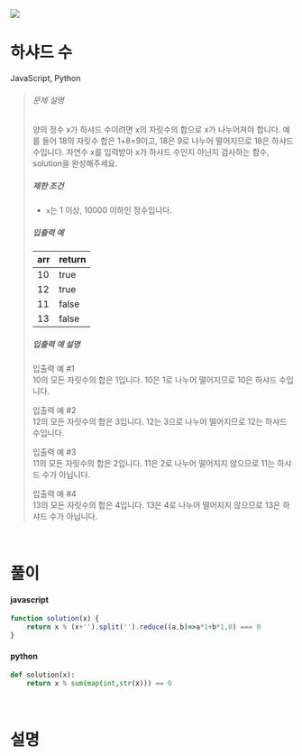 ![](/img/programmers.png)

# 하샤드 수

JavaScript, Python

>###### 문제 설명
>
>양의 정수 x가 하샤드 수이려면 x의 자릿수의 합으로 x가 나누어져야 합니다. 예를 들어 18의 자릿수 합은 1+8=9이고, 18은 9로 나누어 떨어지므로 18은 하샤드 수입니다. 자연수 x를 입력받아 x가 하샤드 수인지 아닌지 검사하는 함수, solution을 완성해주세요.
>
>##### 제한 조건
>
>-   `x`는 1 이상, 10000 이하인 정수입니다.
>
>##### 입출력 예
>
>| arr | return |
>| --- | --- |
>| 10 | true |
>| 12 | true |
>| 11 | false |
>| 13 | false |
>
>##### 입출력 예 설명
>
>입출력 예 #1\
>10의 모든 자릿수의 합은 1입니다. 10은 1로 나누어 떨어지므로 10은 하샤드 수입니다.
>
>입출력 예 #2\
>12의 모든 자릿수의 합은 3입니다. 12는 3으로 나누어 떨어지므로 12는 하샤드 수입니다.
>
>입출력 예 #3\
>11의 모든 자릿수의 합은 2입니다. 11은 2로 나누어 떨어지지 않으므로 11는 하샤드 수가 아닙니다.
>
>입출력 예 #4\
>13의 모든 자릿수의 합은 4입니다. 13은 4로 나누어 떨어지지 않으므로 13은 하샤드 수가 아닙니다.

<br/>

# 풀이

#### javascript
```javascript
function solution(x) {
    return x % (x+'').split('').reduce((a,b)=>a*1+b*1,0) === 0
}
```  
#### python
```python
def solution(x):
    return x % sum(map(int,str(x))) == 0
```

<br/>

# 설명
